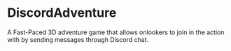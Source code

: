 # DiscordAdventure

A Fast-Paced 3D adventure game that allows onlookers to join in the action with by sending messages through Discord chat.